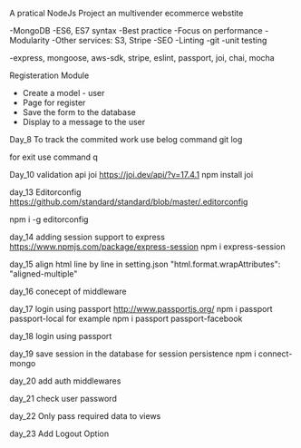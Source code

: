 A pratical NodeJs Project
an multivender ecommerce webstite

-MongoDB
-ES6, ES7 syntax
-Best practice
-Focus on performance
-Modularity
-Other services: S3, Stripe
-SEO
-Linting
-git
-unit testing

-express, mongoose, aws-sdk, stripe, eslint, passport, joi, chai, mocha

Registeration Module

- Create a model - user
- Page for register
- Save the form to the database
- Display to a message to the user

Day_8
To track the commited work use belog command
git log

for exit use command
q

Day_10
validation api
joi
https://joi.dev/api/?v=17.4.1
npm install joi

day_13
Editorconfig
https://github.com/standard/standard/blob/master/.editorconfig

npm i -g editorconfig

day_14
adding session support to express
https://www.npmjs.com/package/express-session
npm i express-session

day_15
align html line by line
in setting.json
"html.format.wrapAttributes": "aligned-multiple"

day_16
conecept of middleware

day_17
login using passport
http://www.passportjs.org/
npm i passport passport-local
for example npm i passport passport-facebook

day_18
login using passport

day_19
save session in the database for session persistence
npm i connect-mongo

day_20
add auth middlewares

day_21
check user password

day_22
Only pass required data to views

day_23
Add Logout Option
